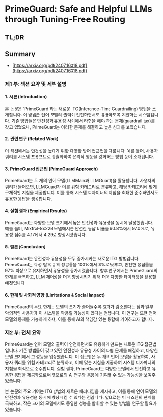 # PrimeGuard: Safe and Helpful LLMs through Tuning-Free Routing
## TL;DR
## Summary
- [https://arxiv.org/pdf/2407.16318.pdf](https://arxiv.org/pdf/2407.16318.pdf)

### 제1 부: 섹션 요약 및 세부 설명

#### 1. 서론 (Introduction)
본 논문은 'PrimeGuard'라는 새로운 ITG(Inference-Time Guardrailing) 방법을 소개합니다. 이 방법은 언어 모델의 출력이 안전하면서도 유용하도록 지원하는 시스템입니다. 기존 방법들은 안전성과 유용성 사이에서 타협을 해야 하는 문제(guardrail tax)를 갖고 있었으나, PrimeGuard는 이러한 문제를 해결하고 높은 성과를 보였습니다.

#### 2. 관련 연구 (Related Work)
이 섹션에서는 안전성을 높이기 위한 다양한 방어 접근법을 다룹니다. 예를 들어, 사용자 쿼리를 시스템 프롬프트로 캡슐화하여 윤리적 행동을 강화하는 방법 등이 소개됩니다.

#### 3. PrimeGuard 접근법 (PrimeGuard Approach)
PrimeGuard는 두 개의 언어 모델(LLMMain과 LLMGuard)을 활용합니다. 사용자의 쿼리가 들어오면, LLMGuard가 이를 위험 카테고리로 분류하고, 해당 카테고리에 맞게 구체적인 지침을 제공합니다. 이를 통해 시스템 디자이너의 지침을 최대한 준수하면서도 유용한 응답을 생성합니다.

#### 4. 실험 결과 (Empirical Results)
PrimeGuard는 다양한 모델 크기에서 높은 안전성과 유용성을 동시에 달성했습니다. 예를 들어, Mixtral-8x22B 모델에서는 안전한 응답 비율을 60.8%에서 97.0%로, 유용성 점수를 4.17에서 4.29로 향상시켰습니다.

#### 5. 결론 (Conclusion)
PrimeGuard는 안전성과 유용성을 모두 증가시키는 새로운 ITG 방법입니다. PrimeGuard는 악성 탈옥 공격 성공률을 100%에서 8%로 낮추고, 안전한 응답률을 97% 이상으로 유지하면서 유용성을 증가시켰습니다. 향후 연구에서는 PrimeGuard의 한계를 극복하고, LLM 제어성을 더욱 향상시키기 위해 더욱 다양한 데이터셋을 활용할 예정입니다.

#### 6. 한계 및 사회적 영향 (Limitations & Social Impact)
PrimeGuard의 주요 한계는 모델의 크기가 줄어들수록 효과가 감소한다는 점과 일부 악의적인 사용자가 이 시스템을 악용할 가능성이 있다는 점입니다. 이 연구는 또한 언어 모델의 통제를 가능하게 하며, 이를 통해 AI의 책임감 있는 통합에 기여하고자 합니다.

### 제2 부: 전체 요약
PrimeGuard는 언어 모델의 출력이 안전하면서도 유용하게 만드는 새로운 ITG 접근법입니다. 기존 방법들이 갖고 있던 안전성과 유용성 사이의 타협 문제를 해결하고, 다양한 모델 크기에서 그 성능을 입증했습니다. 이 접근법은 두 개의 언어 모델을 활용하여, 사용자 쿼리를 위험 카테고리로 분류하고, 이에 맞는 지침을 제공하여 시스템 디자이너의 지침을 최적으로 준수합니다. 실험 결과, PrimeGuard는 다양한 모델에서 안전하고 유용한 응답을 제공함으로써 앞으로의 AI 연구와 응용에 기여할 수 있는 가능성을 보여주었습니다. 

본 논문의 주요 기여는 ITG 방법의 새로운 패러다임을 제시하고, 이를 통해 언어 모델의 안전성과 유용성을 동시에 향상시킬 수 있다는 점입니다. 앞으로는 이 시스템의 한계를 극복하고, 작은 크기의 모델에서도 동일한 성능을 발휘할 수 있는 방법을 연구할 필요가 있습니다.